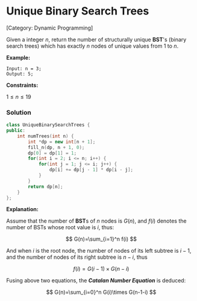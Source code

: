 # Unique Binary Search Trees

[Category: Dynamic Programming]

Given a integer $n$, return the number of structurally unique **BST**'s (binary search trees) which has exactly $n$ nodes of unique values from $1$ to $n$.

**Example:**

```
Input: n = 3;
Output: 5;
```

**Constraints:**

$1 \le n \le 19$

### Solution

```cpp
class UniqueBinarySearchTrees {
public:
    int numTrees(int n) {
        int *dp = new int[n + 1];
        fill_n(dp, n + 1, 0);
        dp[0] = dp[1] = 1;
        for(int i = 2; i <= n; i++) {
            for(int j = 1; j <= i; j++) {
                dp[i] += dp[j - 1] * dp[i - j];
            }
        }
        return dp[n];
    }
};
```

**Explanation:**

Assume that the number of **BST**s of $n$ nodes is $G(n)$, and $f(i)$ denotes the number of BSTs whose root value is $i$, thus:

$$
G(n)=\sum_{i=1}^n f(i)
$$

And when $i$ is the root node, the number of nodes of its left subtree is $i-1$, and the number of nodes of its right subtree is $n-i$, thus

$$
f(i)=G(i-1)\times G(n-i)
$$

Fusing above two equations, the ***Catalan Number Equation*** is deduced:

$$
G(n)=\sum_{i=0}^n G(i)\times G(n-1-i)
$$
